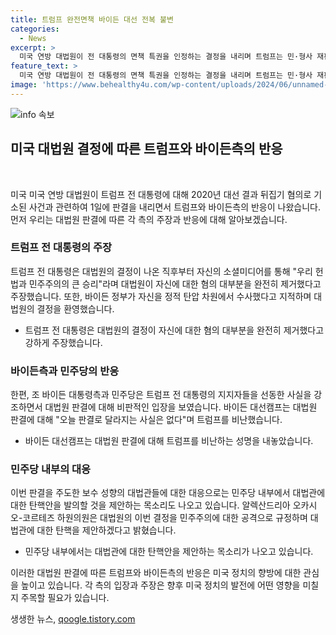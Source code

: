 ```yaml
---
title: 트럼프 완전면책 바이든 대선 전복 불변
categories:
  - News
excerpt: >
  미국 연방 대법원이 전 대통령의 면책 특권을 인정하는 결정을 내리며 트럼프는 민·형사 재판 중단을 요구하고, 바이든측과 민주당은 재집권을 막아야 한다고 주장했다. 트럼프는 자신에 대한 기소를 마녀사냥이라 주장하며 대법원 결정을 환영하고 지지자들에게 선거자금 기부를 독려했다. 이에 반발하는 바이든캠프와 민주당은 민주주의 위기를 강조하고 대법원 결정을 비판하며 대법관에 대한 대응을 모색하고 있다고 보도됐다.
feature_text: >
  미국 연방 대법원이 전 대통령의 면책 특권을 인정하는 결정을 내리며 트럼프는 민·형사 재판 중단을 요구하고, 바이든측과 민주당은 재집권을 막아야 한다고 주장했다. 트럼프는 자신에 대한 기소를 마녀사냥이라 주장하며 대법원 결정을 환영하고 지지자들에게 선거자금 기부를 독려했다. 이에 반발하는 바이든캠프와 민주당은 민주주의 위기를 강조하고 대법원 결정을 비판하며 대법관에 대한 대응을 모색하고 있다고 보도됐다.
image: 'https://www.behealthy4u.com/wp-content/uploads/2024/06/unnamed-file.png'
---
```


<p><img src="https://www.behealthy4u.com/wp-content/uploads/2024/06/unnamed-file.png" alt="info 속보" /></p>

<h2 data-ke-size="size26">미국 대법원 결정에 따른 트럼프와 바이든측의 반응</h2>

<p data-ke-size="size16">&nbsp;</p>

<p>미국 미국 연방 대법원이 트럼프 전 대통령에 대해 2020년 대선 결과 뒤집기 혐의로 기소된 사건과 관련하여 1일에 판결을 내리면서 트럼프와 바이든측의 반응이 나왔습니다. 먼저 우리는 대법원 판결에 따른 각 측의 주장과 반응에 대해 알아보겠습니다.</p>

<h3 data-ke-size="size24">트럼프 전 대통령의 주장</h3>

<p data-ke-size="size16">트럼프 전 대통령은 대법원의 결정이 나온 직후부터 자신의 소셜미디어를 통해 "우리 헌법과 민주주의의 큰 승리"라며 대법원이 자신에 대한 혐의 대부분을 완전히 제거했다고 주장했습니다. 또한, 바이든 정부가 자신을 정적 탄압 차원에서 수사했다고 지적하며 대법원의 결정을 환영했습니다.</p>

<ul>
  <li>트럼프 전 대통령은 대법원의 결정이 자신에 대한 혐의 대부분을 완전히 제거했다고 강하게 주장했습니다.</li>
</ul>

<h3 data-ke-size="size24">바이든측과 민주당의 반응</h3>

<p data-ke-size="size16">한편, 조 바이든 대통령측과 민주당은 트럼프 전 대통령의 지지자들을 선동한 사실을 강조하면서 대법원 판결에 대해 비판적인 입장을 보였습니다. 바이든 대선캠프는 대법원 판결에 대해 "오늘 판결로 달라지는 사실은 없다"며 트럼프를 비난했습니다.</p>

<ul>
  <li>바이든 대선캠프는 대법원 판결에 대해 트럼프를 비난하는 성명을 내놓았습니다.</li>
</ul>

<h3 data-ke-size="size24">민주당 내부의 대응</h3>

<p data-ke-size="size16">이번 판결을 주도한 보수 성향의 대법관들에 대한 대응으로는 민주당 내부에서 대법관에 대한 탄핵안을 발의할 것을 제안하는 목소리도 나오고 있습니다. 알렉산드리아 오카시오-코르테즈 하원의원은 대법원의 이번 결정을 민주주의에 대한 공격으로 규정하며 대법관에 대한 탄핵을 제안하겠다고 밝혔습니다.</p>

<ul>
  <li>민주당 내부에서는 대법관에 대한 탄핵안을 제안하는 목소리가 나오고 있습니다.</li>
</ul>

<p>이러한 대법원 판결에 따른 트럼프와 바이든측의 반응은 미국 정치의 향방에 대한 관심을 높이고 있습니다. 각 측의 입장과 주장은 향후 미국 정치의 발전에 어떤 영향을 미칠지 주목할 필요가 있습니다.</p>
생생한 뉴스, <a href="https://qoogle.tistory.com" rel="dofollow">qoogle.tistory.com</a>


